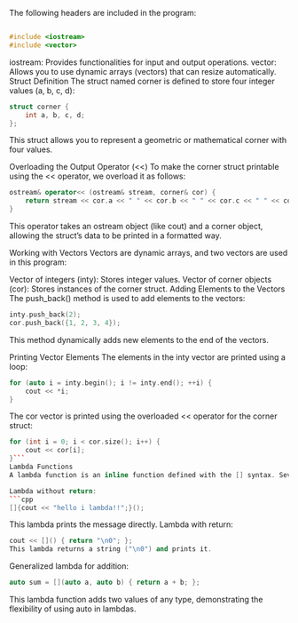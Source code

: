The following headers are included in the program:

```cpp

#include <iostream>
#include <vector>
```
iostream: Provides functionalities for input and output operations.
vector: Allows you to use dynamic arrays (vectors) that can resize automatically.
Struct Definition
The struct named corner is defined to store four integer values (a, b, c, d):

```cpp
struct corner {
    int a, b, c, d;
};
```
This struct allows you to represent a geometric or mathematical corner with four values.

Overloading the Output Operator (<<)
To make the corner struct printable using the << operator, we overload it as follows:

```cpp
ostream& operator<< (ostream& stream, corner& cor) {
    return stream << cor.a << " " << cor.b << " " << cor.c << " " << cor.d << endl;
}
```
This operator takes an ostream object (like cout) and a corner object, allowing the struct’s data to be printed in a formatted way.

Working with Vectors
Vectors are dynamic arrays, and two vectors are used in this program:

Vector of integers (inty): Stores integer values.
Vector of corner objects (cor): Stores instances of the corner struct.
Adding Elements to the Vectors
The push_back() method is used to add elements to the vectors:

```cpp
inty.push_back(2);
cor.push_back({1, 2, 3, 4});
```
This method dynamically adds new elements to the end of the vectors.

Printing Vector Elements
The elements in the inty vector are printed using a loop:

```cpp
for (auto i = inty.begin(); i != inty.end(); ++i) {
    cout << *i;
}
```
The cor vector is printed using the overloaded << operator for the corner struct:

```cpp
for (int i = 0; i < cor.size(); i++) {
    cout << cor[i];
}```
Lambda Functions
A lambda function is an inline function defined with the [] syntax. Several examples of lambdas are provided:

Lambda without return:
```cpp
[]{cout << "hello i lambda!!";}();
```
This lambda prints the message directly.
Lambda with return:
```cpp
cout << []() { return "\n0"; };
This lambda returns a string ("\n0") and prints it.
```
Generalized lambda for addition:
```cpp
auto sum = [](auto a, auto b) { return a + b; };
```
This lambda function adds two values of any type, demonstrating the flexibility of using auto in lambdas.